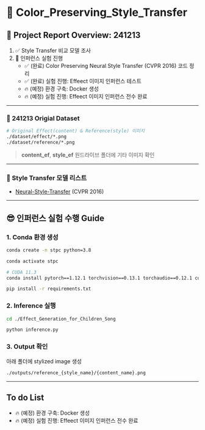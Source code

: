 # &#x1F3A8; Color_Preserving_Style_Transfer

## &#x1F4E2; Project Report Overview: 241213
1. &#x2705; Style Transfer 비교 모델 조사
2. &#x1F680; 인퍼런스 실험 진행
    - &#x2705; (완료) Color Preserving Neural Style Transfer (CVPR 2016) 코드 정리
    - &#x2705; (완료) 실험 진행: Effeect 이미지 인퍼런스 테스트
    - &#x1F525; (예정) 환경 구축: Docker 생성
    - &#x1F525; (예정) 실험 진행: Effeect 이미지 인퍼런스 전수 완료

----

### &#x1F31F; 241213 Origial Dataset

```bash
# Original Effect(content) & Reference(style) 이미지
./dataset/effect/*.png 
./dataset/reference/*.png 
```
> **content_ef**, **style_ef** 원드라이브 폴더에 기타 이미지 확인

----

### &#x1F31F; Style Transfer 모델 리스트
- [Neural-Style-Transfer](https://github.com/rrmina/neural-style-pytorch.git) (CVPR 2016)

----

## &#x1F60E; 인퍼런스 실험 수행 Guide

### 1. Conda 환경 생성
```bash
conda create -n stpc python=3.8

conda activate stpc

# CUDA 11.3
conda install pytorch==1.12.1 torchvision==0.13.1 torchaudio==0.12.1 cudatoolkit=11.3 -c pytorch

pip install -r requirements.txt
```


### 2. Inference 실행
```bash
cd ./Effect_Generation_for_Children_Song

python inference.py
```

### 3. Output 확인
아래 폴더에 stylized image 생성

```bash
./outputs/reference_{style_name}/{content_name}.png 
```

----

## To do List
- &#x1F525; (예정) 환경 구축: Docker 생성
- &#x1F525; (예정) 실험 진행: Effeect 이미지 인퍼런스 전수 완료


